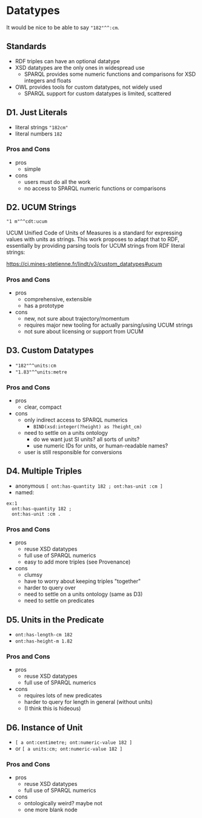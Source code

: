 # Datatypes

It would be nice to be able to say `"182"^^:cm`.

## Standards

- RDF triples can have an optional datatype
- XSD datatypes are the only ones in widespread use
  - SPARQL provides some numeric functions and comparisons for XSD integers and floats
- OWL provides tools for custom datatypes, not widely used
  - SPARQL support for custom datatypes is limited, scattered

## D1. Just Literals

- literal strings `"182cm"`
- literal numbers `182`

### Pros and Cons

- pros
  - simple
- cons
  - users must do all the work
  - no access to SPARQL numeric functions or comparisons

## D2. UCUM Strings

`"1 m"^^cdt:ucum`

UCUM Unified Code of Units of Measures is a standard for expressing values with units as strings.
This work proposes to adapt that to RDF,
essentially by providing parsing tools for UCUM strings from RDF literal strings:

https://ci.mines-stetienne.fr/lindt/v3/custom_datatypes#ucum

### Pros and Cons

- pros
  - comprehensive, extensible
  - has a prototype
- cons
  - new, not sure about trajectory/momentum
  - requires major new tooling for actually parsing/using UCUM strings
  - not sure about licensing or support from UCUM

## D3. Custom Datatypes

- `"182"^^units:cm`
- `"1.83"^^units:metre`

### Pros and Cons

- pros
  - clear, compact
- cons
  - only indirect access to SPARQL numerics
    - `BIND(xsd:integer(?height) as ?height_cm)`
  - need to settle on a units ontology
    - do we want just SI units? all sorts of units?
    - use numeric IDs for units, or human-readable names?
  - user is still responsible for conversions

## D4. Multiple Triples

- anonymous `[ ont:has-quantity 182 ; ont:has-unit :cm ]`
- named:

```
ex:1
  ont:has-quantity 182 ;
  ont:has-unit :cm .
```

### Pros and Cons

- pros
  - reuse XSD datatypes
  - full use of SPARQL numerics
  - easy to add more triples (see Provenance)
- cons
  - clumsy
  - have to worry about keeping triples "together"
  - harder to query over
  - need to settle on a units ontology (same as D3)
  - need to settle on predicates

## D5. Units in the Predicate

- `ont:has-length-cm 182`
- `ont:has-height-m 1.82`

### Pros and Cons

- pros
  - reuse XSD datatypes
  - full use of SPARQL numerics
- cons
  - requires lots of new predicates
  - harder to query for length in general (without units)
  - (I think this is hideous)

## D6. Instance of Unit

- `[ a ont:centimetre; ont:numeric-value 182 ]`
- or `[ a units:cm; ont:numeric-value 182 ]`

### Pros and Cons

- pros
  - reuse XSD datatypes
  - full use of SPARQL numerics
- cons
  - ontologically weird? maybe not
  - one more blank node
